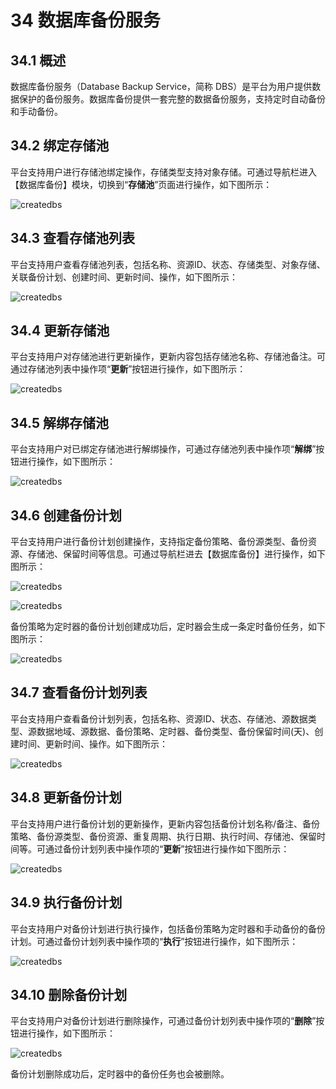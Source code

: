 # 34 数据库备份服务

## 34.1 概述

数据库备份服务（Database Backup Service，简称 DBS）是平台为用户提供数据保护的备份服务。数据库备份提供一套完整的数据备份服务，支持定时自动备份和手动备份。

## 34.2 绑定存储池

平台支持用户进行存储池绑定操作，存储类型支持对象存储。可通过导航栏进入【数据库备份】模块，切换到“**存储池**”页面进行操作，如下图所示：

![createdbs](../images/userguide/bindstoragepool.png)

## 34.3 查看存储池列表

平台支持用户查看存储池列表，包括名称、资源ID、状态、存储类型、对象存储、关联备份计划、创建时间、更新时间、操作，如下图所示：

![createdbs](../images/userguide/storagepoollist.png)

## 34.4 更新存储池

平台支持用户对存储池进行更新操作，更新内容包括存储池名称、存储池备注。可通过存储池列表中操作项“**更新**”按钮进行操作，如下图所示：

![createdbs](../images/userguide/updatestoragepool.png)

## 34.5 解绑存储池

平台支持用户对已绑定存储池进行解绑操作，可通过存储池列表中操作项“**解绑**”按钮进行操作，如下图所示：

![createdbs](../images/userguide/unbindstoragepool.png)

## 34.6 创建备份计划

平台支持用户进行备份计划创建操作，支持指定备份策略、备份源类型、备份资源、存储池、保留时间等信息。可通过导航栏进去【数据库备份】进行操作，如下图所示：

![createdbs](../images/userguide/createdbs1.png)

![createdbs](../images/userguide/createdbs2.png)

备份策略为定时器的备份计划创建成功后，定时器会生成一条定时备份任务，如下图所示：

![createdbs](../images/userguide/dbstimer.png)

## 34.7 查看备份计划列表

平台支持用户查看备份计划列表，包括名称、资源ID、状态、存储池、源数据类型、源数据地域、源数据、备份策略、定时器、备份类型、备份保留时间(天)、创建时间、更新时间、操作。如下图所示：

![createdbs](../images/userguide/dbslist.png)

## 34.8 更新备份计划

平台支持用户进行备份计划的更新操作，更新内容包括备份计划名称/备注、备份策略、备份源类型、备份资源、重复周期、执行日期、执行时间、存储池、保留时间等。可通过备份计划列表中操作项的“**更新**”按钮进行操作如下图所示：

![createdbs](../images/userguide/updatedbs.png)

## 34.9 执行备份计划

平台支持用户对备份计划进行执行操作，包括备份策略为定时器和手动备份的备份计划。可通过备份计划列表中操作项的“**执行**”按钮进行操作，如下图所示：

![createdbs](../images/userguide/executedbs.png)

## 34.10 删除备份计划

平台支持用户对备份计划进行删除操作，可通过备份计划列表中操作项的“**删除**”按钮进行操作，如下图所示：

![createdbs](../images/userguide/deletedbs.png)

备份计划删除成功后，定时器中的备份任务也会被删除。

